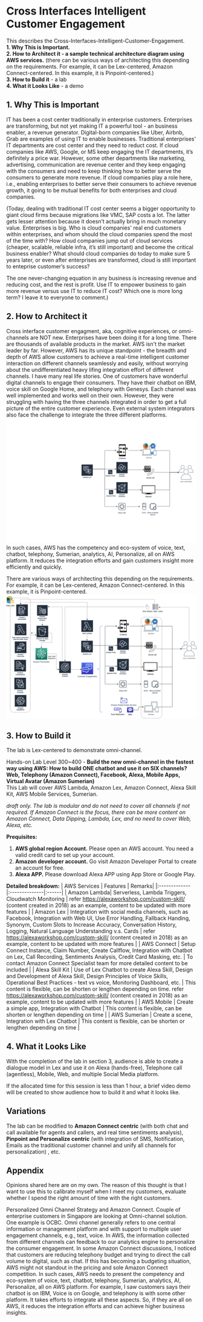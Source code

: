 # Cross Interfaces Intelligent Customer Engagement


This describes the Cross-Interfaces-Intelligent-Customer-Engagement. <br />
**1. Why This is Important.** <br />
**2. How to Architect it - a sample technical architecture diagram using AWS services.** (there can be various ways of architecting this depending on the requirements. For example, it can be Lex-centered, Amazon Connect-centered. In this example, it is Pinpoint-centered.) <br />
**3. How to Build it** - a lab <br/>
**4. What it Looks Like** - a demo 

## 1. Why This is Important ##
IT has been a cost center traditionally in enterprise customers. Enterprises are transforming, but not yet making IT a powerful tool - an business enabler, a revenue generator. Digital-born companies like Uber, Airbnb, Grab are examples of using IT to enable businesses. Traditional enterprises' IT departments are cost center and they need to reduct cost. If cloud companies like AWS, Google, or MS keep engaging the IT departments, it’s definitely a price war. However, some other departments like marketing, advertising, communication are revenue center and they keep engaging with the consumers and need to keep thinking how to better serve the consumers to generate more revenue. If cloud companies play a role here, i.e., enabling enterprises to better serve their consumers to achieve revenue growth, it going to be mutual benefits for both enterprises and cloud companies.

(Today, dealing with traditional IT cost center seems a bigger opportunity to giant cloud firms because migrations like VMC, SAP costs a lot. The latter gets lesser attention because it doesn’t actually bring in much monetary value. Enterprises is big. Who is cloud companies' real end customers within enterprises, and whom should the cloud companies spend the most of the time with? How cloud companies jump out of cloud services (cheaper, scalable, reliable infra, it’s still important) and become the critical business enabler? What should cloud companies do today to make sure 5 years later, or even after enterprises are transformed, cloud is still important to enteprise customer’s success?

The one never-changing equation in any business is increasing revenue and reducing cost, and the rest is profit. Use IT to empower business to gain more revenue versus use IT to reduce IT cost? Which one is more long term? I leave it to everyone to comment.) 

## 2. How to Architect it ## 
Cross interface customer engagment, aka, cognitive experiences, or omni-channels are NOT new. Enterprises have been doing it for a long time. There are thousands of available products in the market. AWS isn't the market leader by far. However, AWS has its unique standpoint - the breadth and depth of AWS allow customers to achieve a real-time intelligent customer interaction on different channels seamlessly and easily, without worrying about the undifferentiated heavy lifing integration effort of different channels. I have many real life stories. One of customers have wonderful digital channels to engage their consumers. They have their chatbot on IBM, voice skill on Google Home, and telephony with Genesys. Each channel was well implemented and works well on their own. However, they were struggling with having the three channels integrated in order to get a full picture of the entire customer experience. Even external system integrators also face the challenge to integrate the three different platforms. 
![Cross-Interfaces-Intelligent-Customer-Engagement.gif](Cross-Interfaces-Intelligent-Customer-Engagement.gif)
In such cases, AWS has the competency and eco-system of voice, text, chatbot, telephony, Sumerian, analytics, AI, Personalize, all on AWS platform. It reduces the integration efforts and gain customers insight more efficiently and quickly. 

There are various ways of architecting this depending on the requirements. For example, it can be Lex-centered, Amazon Connect-centered. In this example, it is Pinpoint-centered.
![Cross-Interfaces-Intelligent-Customer-Engagement.png](Cross-Interfaces-Intelligent-Customer-Engagement.png)

## 3. How to Build it ## 
The lab is Lex-centered to demonstrate omni-channel. </br>

Hands-on Lab Level 300~400 - **Build the new omni-channel in the fastest way using AWS: How to build ONE chatbot and use it on SIX channels? Web, Telephony (Amazon Connect), Facebook, Alexa, Mobile Apps, Virtual Avatar (Amazon Sumerian)** </br>
This Lab will cover AWS Lambda, Amazon Lex, Amazon Connect, Alexa Skill Kit, AWS Mobile Services,  Sumerian.

*draft only. The lab is modular and do not need to cover all channels if not required. If Amazon Connect is the focus, there can be more content on Amazon Connect, Data Dipping, Lambda, Lex, and no need to cover Web, Alexa, etc.*

**Prequisites:**
1. **AWS global region Account.** Please open an AWS account. You need a valid credit card to set up your account.
2. **Amazon developer account.** Go visit Amazon Developer Portal to create an account for free.
3. **Alexa APP.** Please download Alexa APP using App Store or Google Play.

**Detailed breakdown:**
| AWS Services  | Features      | Remarks|
|:------------- |:--------------|:------|
| Amazon Lambda| Serverless, Lambda Triggers, Cloudwatch Monitoring |  refer https://alexaworkshop.com/custom-skill/ (content created in 2018) as an example, content to be updated with more features  |
| Amazon Lex  | Integration with social media channels, such as Facebook, Integration with Web UI, Use Error Handling, Fallback Handing, Synonym, Custom Slots to Increase Accuracy, Conversation History, Logging, Natural Language Understanding v.s. Cards  | refer https://alexaworkshop.com/custom-skill/ (content created in 2018) as an example, content to be updated with more features |
| AWS Connect | Setup Connect Instance, Claim Number, Create Callflow, Integration with Chatbot on Lex, Call Recording, Sentiments Analysis, Credit Card Masking, etc.    | To contact Amazon Connect Specialist team for more detailed content to be included   |
| Alexa Skill Kit | Use of Lex Chatbot to create Alexa Skill, Design and Development of Alexa Skill, Design Principles of Voice Skills, Operational Best Practices - text vs voice, Monitoring Dashboard, etc. | This content is flexible, can be shorten or lengthen depending on time. refer https://alexaworkshop.com/custom-skill/ (content created in 2018) as an example, content to be updated with more features  |
| AWS Mobile | Create a simple app, Integration with Chatbot    | This content is flexible, can be shorten or lengthen depending on time   |
| AWS Sumerian | Create a scene, Integration with Lex Chatbot    | This content is flexible, can be shorten or lengthen depending on time   |

## 4. What it Looks Like ##
With the completion of the lab in section 3, audience is able to create a dialogue model in Lex and use it on Alexa (hands-free), Telephone call (agentless), Mobile, Web, and multiple Social Media platform. 
 
If the allocated time for this session is less than 1 hour, a brief video demo will be created to show audience how to build it and what it looks like. 

## Variations ##
The lab can be modified to **Amazon Connect centric** (with both chat and call available for agents and callers, and real time sentiments analysis), **Pinpoint and Personalize centric** (with integration of SMS, Notification, Emails as the traditional customer channel and unify all channels for personalization) , etc.  

## Appendix ##

Opinions shared here are on my own. The reason of this thought is that I want to use this to calibrate myself when I meet my customers, evaluate whether I spend the right amount of time with the right customers.

Personalized Omni Channel Strategy and Amazon Connect. Couple of enterprise customers in Singapore are looking at Omni-channel solution. One example is OCBC. Omni channel generally refers to one central information or management platform and with support to multiple user engagement channels, e.g., text, voice. In AWS, the information collected from different channels can feedback to our analytics engine to personalize the consumer engagement. In some Amazon Connect discussions, I noticed that customers are reducing telephony budget and trying to direct the call volume to digital, such as chat. If this has becoming a budgeting situation, AWS might not standout in the pricing and sole Amazon Connect competition. In such cases, AWS needs to present the competency and eco-system of voice, text, chatbot, telephony, Sumerian, analytics, AI, Personalize, all on AWS platform. For example, I saw customers says their chatbot is on IBM, Voice is on Google, and telephony is with some other platform. It takes efforts to integrate all these aspects. So, if they are all on AWS, it reduces the integration efforts and can achieve higher business insights.

